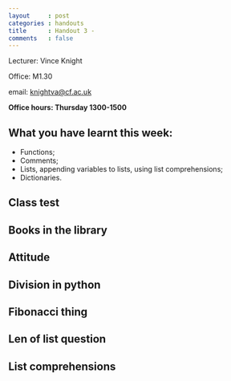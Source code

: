 ```yaml
---
layout     : post
categories : handouts
title      : Handout 3 -
comments   : false
---
```


Lecturer: Vince Knight

Office: M1.30

email: knightva@cf.ac.uk

**Office hours: Thursday 1300-1500**

## What you have learnt this week:

- Functions;
- Comments;
- Lists, appending variables to lists, using list comprehensions;
- Dictionaries.

## Class test

## Books in the library

## Attitude

## Division in python

## Fibonacci thing

## Len of list question

## List comprehensions
